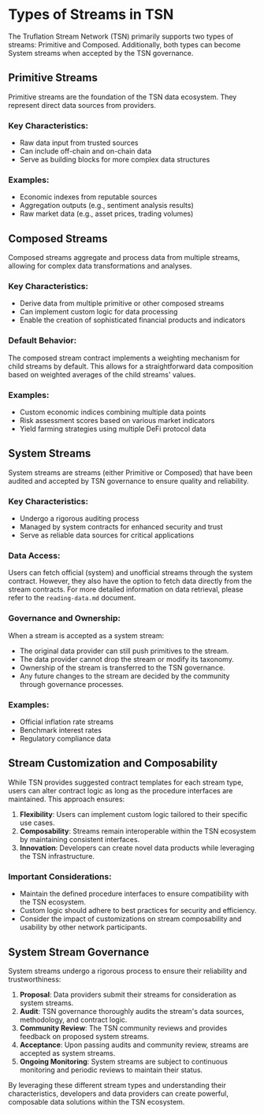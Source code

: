 # Types of Streams in TSN

The Truflation Stream Network (TSN) primarily supports two types of streams: Primitive and Composed. Additionally, both types can become System streams when accepted by the TSN governance.

## Primitive Streams

Primitive streams are the foundation of the TSN data ecosystem. They represent direct data sources from providers.

### Key Characteristics:

- Raw data input from trusted sources
- Can include off-chain and on-chain data
- Serve as building blocks for more complex data structures

### Examples:

- Economic indexes from reputable sources
- Aggregation outputs (e.g., sentiment analysis results)
- Raw market data (e.g., asset prices, trading volumes)

## Composed Streams

Composed streams aggregate and process data from multiple streams, allowing for complex data transformations and analyses.

### Key Characteristics:

- Derive data from multiple primitive or other composed streams
- Can implement custom logic for data processing
- Enable the creation of sophisticated financial products and indicators

### Default Behavior:

The composed stream contract implements a weighting mechanism for child streams by default. This allows for a straightforward data composition based on weighted averages of the child streams' values.

### Examples:

- Custom economic indices combining multiple data points
- Risk assessment scores based on various market indicators
- Yield farming strategies using multiple DeFi protocol data

## System Streams

System streams are streams (either Primitive or Composed) that have been audited and accepted by TSN governance to ensure quality and reliability.

### Key Characteristics:

- Undergo a rigorous auditing process
- Managed by system contracts for enhanced security and trust
- Serve as reliable data sources for critical applications

### Data Access:

Users can fetch official (system) and unofficial streams through the system contract. However, they also have the option to fetch data directly from the stream contracts. For more detailed information on data retrieval, please refer to the `reading-data.md` document.

### Governance and Ownership:

When a stream is accepted as a system stream:

- The original data provider can still push primitives to the stream.
- The data provider cannot drop the stream or modify its taxonomy.
- Ownership of the stream is transferred to the TSN governance.
- Any future changes to the stream are decided by the community through governance processes.

### Examples:

- Official inflation rate streams
- Benchmark interest rates
- Regulatory compliance data

## Stream Customization and Composability

While TSN provides suggested contract templates for each stream type, users can alter contract logic as long as the procedure interfaces are maintained. This approach ensures:

1. **Flexibility**: Users can implement custom logic tailored to their specific use cases.
2. **Composability**: Streams remain interoperable within the TSN ecosystem by maintaining consistent interfaces.
3. **Innovation**: Developers can create novel data products while leveraging the TSN infrastructure.

### Important Considerations:

- Maintain the defined procedure interfaces to ensure compatibility with the TSN ecosystem.
- Custom logic should adhere to best practices for security and efficiency.
- Consider the impact of customizations on stream composability and usability by other network participants.

## System Stream Governance

System streams undergo a rigorous process to ensure their reliability and trustworthiness:

1. **Proposal**: Data providers submit their streams for consideration as system streams.
2. **Audit**: TSN governance thoroughly audits the stream's data sources, methodology, and contract logic.
3. **Community Review**: The TSN community reviews and provides feedback on proposed system streams.
4. **Acceptance**: Upon passing audits and community review, streams are accepted as system streams.
5. **Ongoing Monitoring**: System streams are subject to continuous monitoring and periodic reviews to maintain their status.

By leveraging these different stream types and understanding their characteristics, developers and data providers can create powerful, composable data solutions within the TSN ecosystem.
